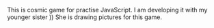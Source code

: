 This is cosmic game for practise JavaScript. I am developing it with my younger sister )) She is drawing pictures for this game.
